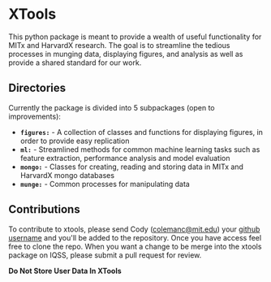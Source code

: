 # XTools

This python package is meant to provide a wealth of useful functionality for MITx and HarvardX research. The goal is to streamline the tedious processes in munging data, displaying figures, and analysis as well as provide a shared standard for our work.

## Directories
Currently the package is divided into 5 subpackages (open to improvements):

- <strong><code>figures:</code></strong> - A collection of classes and functions for displaying figures, in order to provide easy replication
- <strong><code>ml:</code></strong> - Streamlined methods for common machine learning tasks such as feature extraction, performance analysis and model evaluation 
- <strong><code>mongo:</code></strong> - Classes for creating, reading and storing data in MITx and HarvardX mongo databases
- <strong><code>munge:</code></strong> - Common processes for manipulating data

## Contributions
To contribute to xtools, please send Cody (colemanc@mit.edu) your [github username](https://github.com/) and you'll be added to the repository. Once you have access feel free to clone the repo. When you want a change to be merge into the xtools package on IQSS, please submit a pull request for review. 

<strong>Do Not Store User Data In XTools</strong>